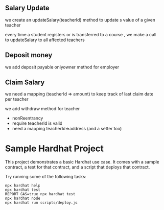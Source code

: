 ## Salary Update

we create an updateSalary(teacherId) method to update s value of a given teacher

every time a student registers or is transferred to a course , we make a call to updateSalary to all affected teachers

## Deposit money

we add deposit payable onlyowner method for employer

## Claim Salary

we need a mapping (teacherId => amount) to keep track of last claim date per teacher

we add withdraw method for teacher

- nonReentrancy
- require teacherId is valid
- need a mapping teacherId=>address (and a setter too)

# Sample Hardhat Project

This project demonstrates a basic Hardhat use case. It comes with a sample contract, a test for that contract, and a script that deploys that contract.

Try running some of the following tasks:

```shell
npx hardhat help
npx hardhat test
REPORT_GAS=true npx hardhat test
npx hardhat node
npx hardhat run scripts/deploy.js
```
